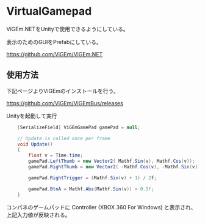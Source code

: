 # VirtualGamepad

ViGEm.NETをUnityで使用できるようにしている。

表示のためのGUIをPrefabにしている。

https://github.com/ViGEm/ViGEm.NET


## 使用方法

下記ページよりViGEmのインストールを行う。

https://github.com/ViGEm/ViGEmBus/releases

Unityを起動して実行

```cs
    [SerializeField] ViGEmGamePad gamePad = null;

    // Update is called once per frame
    void Update()
    {
        float v = Time.time;
        gamePad.LeftThumb = new Vector2( Mathf.Sin(v), Mathf.Cos(v));
        gamePad.RightThumb = new Vector2( -Mathf.Cos(v), -Mathf.Sin(v));

        gamePad.RightTrigger = (Mathf.Sin(v) + 1) / 2f;

        gamePad.BtnA = Mathf.Abs(Mathf.Sin(v)) > 0.5f;
    }
```

コンパネのゲームパッドに Controller (XBOX 360 For Windows) と表示され、上記入力値が反映される。
